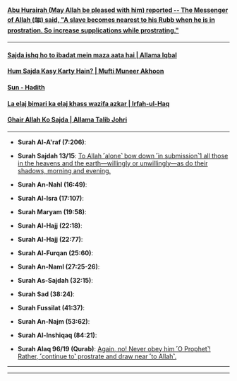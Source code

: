 #### [Abu Hurairah (May Allah be pleased with him) reported -- The Messenger of Allah (ﷺ) said, "A slave becomes nearest to his Rubb when he is in prostration. So increase supplications while prostrating."](https://sunnah.com/search?q=A+slave+becomes+nearest+to+his+Rubb+when+he+is+in+prostration.+So+increase+supplications+while+prostrating)

***

#### [Sajda ishq ho to ibadat mein maza aata hai | Allama Iqbal](https://www.youtube.com/watch?v=IKXsYDZhJo4)
#### [Hum Sajda Kasy Karty Hain? | Mufti Muneer Akhoon](https://www.youtube.com/watch?v=RuNJxmBZhac)
#### [Sun - Hadith](https://www.youtube.com/shorts/Bb85uU8zIuc)
#### [La elaj bimari ka elaj khass wazifa azkar | Irfah-ul-Haq](https://www.youtube.com/watch?v=i4JtmTRoYpo)
#### [Ghair Allah Ko Sajda | Allama Talib Johri](https://www.youtube.com/watch?v=oRod4wme_BE)

***

* __Surah Al-A'raf (7:206)__: [](https://quranwbw.com/7/206)

* __Surah Sajdah 13/15__: [To Allah ˹alone˺ bow down ˹in submission˺1 all those in the heavens and the earth—willingly or unwillingly—as do their shadows, morning and evening.](https://quran.com/13/15)

* __Surah An-Nahl (16:49)__: [](https://quranwbw.com/16/49)

* __Surah Al-Isra (17:107)__: [](https://quranwbw.com/17/107)

* __Surah Maryam (19:58)__: [](https://quranwbw.com/19/58)

* __Surah Al-Hajj (22:18)__: [](https://quranwbw.com/22/18)

* __Surah Al-Hajj (22:77)__: [](https://quranwbw.com/22/77)

* __Surah Al-Furqan (25:60)__: [](https://quranwbw.com/25/60)

* __Surah An-Naml (27:25-26)__: [](https://quranwbw.com/27/25-26)

* __Surah As-Sajdah (32:15)__: [](https://quranwbw.com/32/15)

* __Surah Sad (38:24)__: [](https://quranwbw.com/38/24)

* __Surah Fussilat (41:37)__: [](https://quranwbw.com/41/37)

* __Surah An-Najm (53:62)__: [](https://quranwbw.com/53/62)

* __Surah Al-Inshiqaq (84:21)__: [](https://quranwbw.com/84/21)

* __Surah Alaq 96/19 (Qurab)__: [Again, no! Never obey him ˹O Prophet˺! Rather, ˹continue to˺ prostrate and draw near ˹to Allah˺.](https://quran.com/96/19)

*** 

*** 
